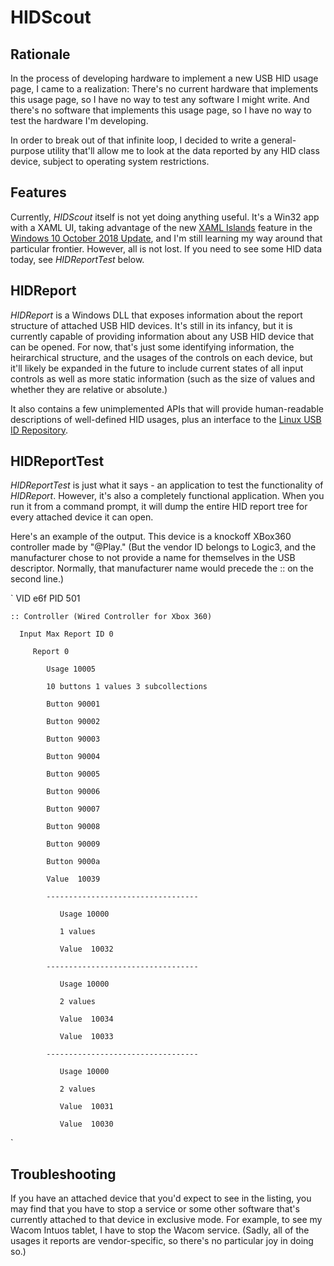 # HIDScout

## Rationale

In the process of developing hardware to implement a new USB HID usage page, I came to a realization: 
There's no current hardware that implements this usage page, so I have no way to test any software I might 
write. And there's no software that implements this usage page, so I have no way to test the hardware I'm
developing. 

In order to break out of that infinite loop, I decided to write a general-purpose utility that'll allow me
to look at the data reported by any HID class device, subject to operating system restrictions. 

## Features

Currently, *HIDScout* itself is not yet doing anything useful. It's a Win32 app with a XAML UI, taking advantage 
of the new [XAML Islands](https://docs.microsoft.com/en-us/windows/uwp/xaml-platform/xaml-host-controls) feature 
in the [Windows 10 October 2018 Update](https://support.microsoft.com/gl-es/help/4028685/windows-10-get-the-update), 
and I'm still learning my way around that particular frontier. However, all is not lost. If you need to see some 
HID data today, see *HIDReportTest* below.

## HIDReport

*HIDReport* is a Windows DLL that exposes information about the report structure of attached USB HID devices. 
It's still in its infancy, but it is currently capable of providing information about any USB HID device that 
can be opened. For now, that's just some identifying information, the heirarchical structure, and the usages 
of the controls on each device, but it'll likely be expanded in the future to include current states of all 
input controls as well as more static information (such as the size of values and whether they are relative or
absolute.)

It also contains a few unimplemented APIs that will provide human-readable descriptions of well-defined HID 
usages, plus an interface to the [Linux USB ID Repository](http://www.linux-usb.org/usb-ids.html).

## HIDReportTest

*HIDReportTest* is just what it says - an application to test the functionality of *HIDReport*. However, it's
also a completely functional application. When you run it from a command prompt, it will dump the entire HID
report tree for every attached device it can open.

Here's an example of the output. This device is a knockoff XBox360 controller made by "@Play." (But the vendor ID
belongs to Logic3, and the manufacturer chose to not provide a name for themselves in the USB descriptor. Normally,
that manufacturer name would precede the :: on the second line.)

`
VID e6f  PID 501

    :: Controller (Wired Controller for Xbox 360)
	
      Input Max Report ID 0
	  
         Report 0
		 
            Usage 10005
			
            10 buttons 1 values 3 subcollections
			
            Button 90001
			
            Button 90002
			
            Button 90003
			
            Button 90004
			
            Button 90005
			
            Button 90006
			
            Button 90007
			
            Button 90008
			
            Button 90009
			
            Button 9000a
			
            Value  10039
			
            ----------------------------------
			
               Usage 10000
			   
               1 values
			   
               Value  10032
			   
            ----------------------------------
			
               Usage 10000
			   
               2 values
			   
               Value  10034
			   
               Value  10033
			   
            ----------------------------------
			
               Usage 10000
			   
               2 values
			   
               Value  10031
			   
               Value  10030
			   
`


## Troubleshooting

If you have an attached device that you'd expect to see in the listing, you may find that you have to stop 
a service or some other software that's currently attached to that device in exclusive mode. For example, to
see my Wacom Intuos tablet, I have to stop the Wacom service. (Sadly, all of the usages it reports are 
vendor-specific, so there's no particular joy in doing so.)

